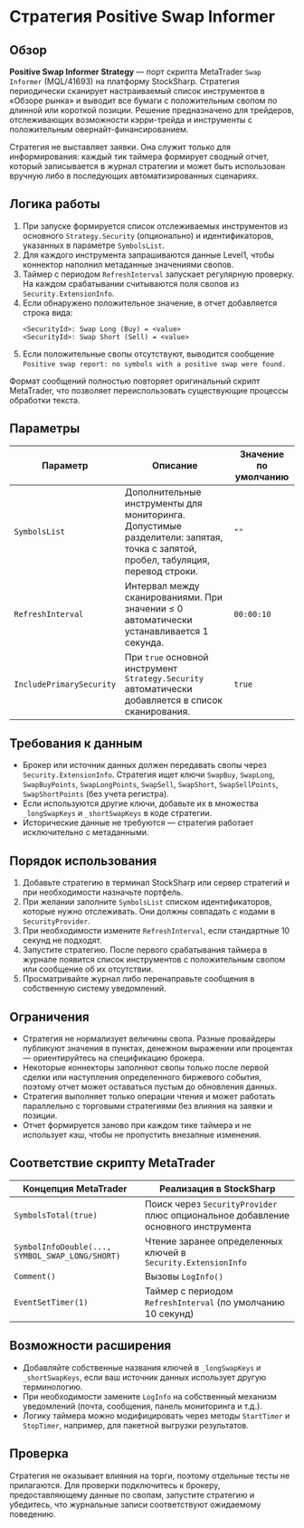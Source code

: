 # Стратегия Positive Swap Informer

## Обзор
**Positive Swap Informer Strategy** — порт скрипта MetaTrader `Swap Informer` (MQL/41693) на платформу StockSharp. Стратегия периодически сканирует настраиваемый список инструментов в «Обзоре рынка» и выводит все бумаги с положительным свопом по длинной или короткой позиции. Решение предназначено для трейдеров, отслеживающих возможности кэрри-трейда и инструменты с положительным овернайт-финансированием.

Стратегия не выставляет заявки. Она служит только для информирования: каждый тик таймера формирует сводный отчет, который записывается в журнал стратегии и может быть использован вручную либо в последующих автоматизированных сценариях.

## Логика работы
1. При запуске формируется список отслеживаемых инструментов из основного `Strategy.Security` (опционально) и идентификаторов, указанных в параметре `SymbolsList`.
2. Для каждого инструмента запрашиваются данные Level1, чтобы коннектор наполнил метаданные значениями свопов.
3. Таймер с периодом `RefreshInterval` запускает регулярную проверку. На каждом срабатывании считываются поля свопов из `Security.ExtensionInfo`.
4. Если обнаружено положительное значение, в отчет добавляется строка вида:
   ```
   <SecurityId>: Swap Long (Buy) = <value>
   <SecurityId>: Swap Short (Sell) = <value>
   ```
5. Если положительные свопы отсутствуют, выводится сообщение `Positive swap report: no symbols with a positive swap were found.`

Формат сообщений полностью повторяет оригинальный скрипт MetaTrader, что позволяет переиспользовать существующие процессы обработки текста.

## Параметры
| Параметр | Описание | Значение по умолчанию |
|----------|----------|-----------------------|
| `SymbolsList` | Дополнительные инструменты для мониторинга. Допустимые разделители: запятая, точка с запятой, пробел, табуляция, перевод строки. | `""` |
| `RefreshInterval` | Интервал между сканированиями. При значении ≤ 0 автоматически устанавливается 1 секунда. | `00:00:10` |
| `IncludePrimarySecurity` | При `true` основной инструмент `Strategy.Security` автоматически добавляется в список сканирования. | `true` |

## Требования к данным
* Брокер или источник данных должен передавать свопы через `Security.ExtensionInfo`. Стратегия ищет ключи `SwapBuy`, `SwapLong`, `SwapBuyPoints`, `SwapLongPoints`, `SwapSell`, `SwapShort`, `SwapSellPoints`, `SwapShortPoints` (без учета регистра).
* Если используются другие ключи, добавьте их в множества `_longSwapKeys` и `_shortSwapKeys` в коде стратегии.
* Исторические данные не требуются — стратегия работает исключительно с метаданными.

## Порядок использования
1. Добавьте стратегию в терминал StockSharp или сервер стратегий и при необходимости назначьте портфель.
2. При желании заполните `SymbolsList` списком идентификаторов, которые нужно отслеживать. Они должны совпадать с кодами в `SecurityProvider`.
3. При необходимости измените `RefreshInterval`, если стандартные 10 секунд не подходят.
4. Запустите стратегию. После первого срабатывания таймера в журнале появится список инструментов с положительным свопом или сообщение об их отсутствии.
5. Просматривайте журнал либо перенаправьте сообщения в собственную систему уведомлений.

## Ограничения
* Стратегия не нормализует величины свопа. Разные провайдеры публикуют значения в пунктах, денежном выражении или процентах — ориентируйтесь на спецификацию брокера.
* Некоторые коннекторы заполняют свопы только после первой сделки или наступления определенного биржевого события, поэтому отчет может оставаться пустым до обновления данных.
* Стратегия выполняет только операции чтения и может работать параллельно с торговыми стратегиями без влияния на заявки и позиции.
* Отчет формируется заново при каждом тике таймера и не использует кэш, чтобы не пропустить внезапные изменения.

## Соответствие скрипту MetaTrader
| Концепция MetaTrader | Реализация в StockSharp |
|----------------------|-------------------------|
| `SymbolsTotal(true)` | Поиск через `SecurityProvider` плюс опциональное добавление основного инструмента |
| `SymbolInfoDouble(..., SYMBOL_SWAP_LONG/SHORT)` | Чтение заранее определенных ключей в `Security.ExtensionInfo` |
| `Comment()` | Вызовы `LogInfo()` |
| `EventSetTimer(1)` | Таймер с периодом `RefreshInterval` (по умолчанию 10 секунд) |

## Возможности расширения
* Добавляйте собственные названия ключей в `_longSwapKeys` и `_shortSwapKeys`, если ваш источник данных использует другую терминологию.
* При необходимости замените `LogInfo` на собственный механизм уведомлений (почта, сообщения, панель мониторинга и т.д.).
* Логику таймера можно модифицировать через методы `StartTimer` и `StopTimer`, например, для пакетной выгрузки результатов.

## Проверка
Стратегия не оказывает влияния на торги, поэтому отдельные тесты не прилагаются. Для проверки подключитесь к брокеру, предоставляющему данные по свопам, запустите стратегию и убедитесь, что журнальные записи соответствуют ожидаемому поведению.
